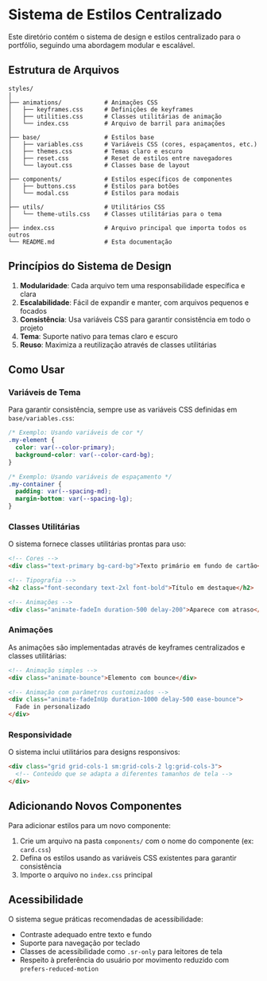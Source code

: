 # Sistema de Estilos Centralizado

Este diretório contém o sistema de design e estilos centralizado para o portfólio, seguindo uma abordagem modular e escalável.

## Estrutura de Arquivos

```
styles/
│
├── animations/            # Animações CSS
│   ├── keyframes.css      # Definições de keyframes
│   ├── utilities.css      # Classes utilitárias de animação
│   └── index.css          # Arquivo de barril para animações
│
├── base/                  # Estilos base
│   ├── variables.css      # Variáveis CSS (cores, espaçamentos, etc.)
│   ├── themes.css         # Temas claro e escuro
│   ├── reset.css          # Reset de estilos entre navegadores
│   └── layout.css         # Classes base de layout
│
├── components/            # Estilos específicos de componentes
│   ├── buttons.css        # Estilos para botões
│   └── modal.css          # Estilos para modais
│
├── utils/                 # Utilitários CSS
│   └── theme-utils.css    # Classes utilitárias para o tema
│
├── index.css              # Arquivo principal que importa todos os outros
└── README.md              # Esta documentação
```

## Princípios do Sistema de Design

1. **Modularidade**: Cada arquivo tem uma responsabilidade específica e clara
2. **Escalabilidade**: Fácil de expandir e manter, com arquivos pequenos e focados
3. **Consistência**: Usa variáveis CSS para garantir consistência em todo o projeto
4. **Tema**: Suporte nativo para temas claro e escuro
5. **Reuso**: Maximiza a reutilização através de classes utilitárias

## Como Usar

### Variáveis de Tema

Para garantir consistência, sempre use as variáveis CSS definidas em `base/variables.css`:

```css
/* Exemplo: Usando variáveis de cor */
.my-element {
  color: var(--color-primary);
  background-color: var(--color-card-bg);
}

/* Exemplo: Usando variáveis de espaçamento */
.my-container {
  padding: var(--spacing-md);
  margin-bottom: var(--spacing-lg);
}
```

### Classes Utilitárias

O sistema fornece classes utilitárias prontas para uso:

```html
<!-- Cores -->
<div class="text-primary bg-card-bg">Texto primário em fundo de cartão</div>

<!-- Tipografia -->
<h2 class="font-secondary text-2xl font-bold">Título em destaque</h2>

<!-- Animações -->
<div class="animate-fadeIn duration-500 delay-200">Aparece com atraso</div>
```

### Animações

As animações são implementadas através de keyframes centralizados e classes utilitárias:

```html
<!-- Animação simples -->
<div class="animate-bounce">Elemento com bounce</div>

<!-- Animação com parâmetros customizados -->
<div class="animate-fadeInUp duration-1000 delay-500 ease-bounce">
  Fade in personalizado
</div>
```

### Responsividade

O sistema inclui utilitários para designs responsivos:

```html
<div class="grid grid-cols-1 sm:grid-cols-2 lg:grid-cols-3">
  <!-- Conteúdo que se adapta a diferentes tamanhos de tela -->
</div>
```

## Adicionando Novos Componentes

Para adicionar estilos para um novo componente:

1. Crie um arquivo na pasta `components/` com o nome do componente (ex: `card.css`)
2. Defina os estilos usando as variáveis CSS existentes para garantir consistência
3. Importe o arquivo no `index.css` principal

## Acessibilidade

O sistema segue práticas recomendadas de acessibilidade:

- Contraste adequado entre texto e fundo
- Suporte para navegação por teclado
- Classes de acessibilidade como `.sr-only` para leitores de tela
- Respeito à preferência do usuário por movimento reduzido com `prefers-reduced-motion`
